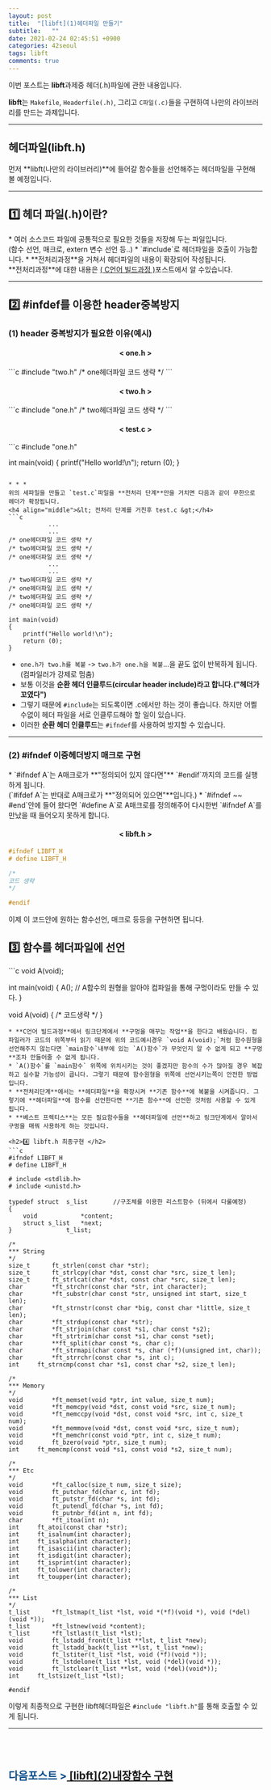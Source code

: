 ```yaml
---
layout: post
title:  "[libft](1)헤더파일 만들기"
subtitle:   ""
date: 2021-02-24 02:45:51 +0900
categories: 42seoul
tags: libft
comments: true
---
```


이번 포스트는 **libft**과제중 헤더(.h)파일에 관한 내용입니다.

**libft**는 `Makefile`, `Headerfile(.h)`, 그리고 `C파일(.c)`들을 구현하여 나만의 라이브러리를 만드는 과제입니다.

* * *
<h2>헤더파일(libft.h)</h2>

먼저 **libft(나만의 라이브러리)**에 들어갈 함수들을 선언해주는 헤더파일을 구현해 볼 예정입니다.

* * *
<h2>1️⃣ 헤더 파일(.h)이란? </h2>
* 여러 소스코드 파일에 공통적으로 필요한 것들을 저장해 두는 파일입니다.<br />
(함수 선언, 매크로, extern 변수 선언 등..)
* `#include`로 헤더파일을 호출이 가능합니다.
* **전처리과정**을 거쳐서 헤더파일의 내용이 확장되어 작성됩니다.<br />
**전처리과정**에 대한 내용은 <a href="https://kirkim.github.io/c/2021/02/10/c_build_process.html" target="blank">( C언어 빌드과정 )</a>포스트에서 알 수있습니다.

* * *
<h2>2️⃣ #infdef를 이용한 header중복방지 </h2>
<h3 align="left">(1) header 중복방지가 필요한 이유(예시)</h3>
<h4 align="middle">&lt; one.h &gt;</h4>
```c
#include "two.h"
/* one헤더파일 코드 생략 */
```
<h4 align="middle">&lt; two.h &gt;</h4>
```c
#include "one.h"
/* two헤더파일 코드 생략 */
```
<h4 align="middle">&lt; test.c &gt;</h4>
```c
#include "one.h"

int main(void)
{
	printf("Hello world!\n");
	return (0);
}
```

* * *
위의 세파일을 만들고 `test.c`파일을 **전처리 단계**만을 거치면 다음과 같이 무한으로 헤더가 확장됩니다.
<h4 align="middle">&lt; 전처리 단계를 거친후 test.c &gt;</h4>
```c
           ...
           ...
/* one헤더파일 코드 생략 */
/* two헤더파일 코드 생략 */
/* one헤더파일 코드 생략 */
           ...
           ...
/* two헤더파일 코드 생략 */
/* one헤더파일 코드 생략 */
/* two헤더파일 코드 생략 */
/* one헤더파일 코드 생략 */

int main(void)
{
	printf("Hello world!\n");
	return (0);
}
```
* `one.h가 two.h를 복붙` -&gt; `two.h가 one.h을 복붙`...을 끝도 없이 반복하게 됩니다.(컴파일러가 강제로 멈춤)
* 보통 이것을 **순환 헤더 인클루드(circular header include)**라고 합니다.**("헤더가 꼬였다")**
* 그렇기 때문에 `#include`는 되도록이면 .c에서만 하는 것이 좋습니다. 하지만 어쩔 수없이 헤더 파일을 서로 인클루드해야 할 일이 있습니다.
* 이러한 **순환 헤더 인클루드**는 `#ifndef`를 사용하여 방지할 수 있습니다.

* * *
<h3 align="left">(2) #ifndef 이중헤더방지 매크로 구현 </h3>
* `#ifndef A`는 A매크로가 **"정의되어 있지 않다면"** `#endif`까지의 코드를 실행하게 됩니다.<br />(`#ifdef A`는 반대로 A매크로가 **"정의되어 있으면"**입니다.)
* `#ifndef ~~ #end`안에 들어 왔다면 `#define A`로 A매크로를 정의해주어 다시한번 `#ifndef A`를 만났을 때 들어오지 못하게 합니다.
<h4 align="middle">&lt; libft.h &gt;</h4>

```c
#ifndef LIBFT_H
# define LIBFT_H

/* 
코드 생략
*/

#endif
```
이제 이 코드안에 원하는 함수선언, 매크로 등등을 구현하면 됩니다.

<h2>3️⃣ 함수를 헤더파일에 선언 </h2>
```c
void A(void);

int main(void)
{
	A();  // A함수의 원형을 알아야 컴파일을 통해 구멍이라도 만들 수 있다.
}

void A(void)
{
	/* 코드생략 */
}
```
* **C언어 빌드과정**에서 링크단계에서 **구멍을 매꾸는 작업**을 한다고 배웠습니다. 컴파일러가 코드의 위쪽부터 읽기 때문에 위의 코드예시경우 `void A(void);`처럼 함수원형을 선언해주지 않는다면 `main함수`내부에 있는 `A()함수`가 무엇인지 알 수 없게 되고 **구멍**조차 만들어줄 수 없게 됩니다.
* `A()함수`를 `main함수` 위쪽에 위치시키는 것이 좋겠지만 함수의 수가 많아질 경우 복잡하고 실수할 가능성이 큽니다. 그렇기 때문에 함수원형을 위쪽에 선언시키는쪽이 안전한 방법입니다.
* **전처리단계**에서는 **헤더파일**을 확장시켜 **기존 함수**에 복붙을 시켜줍니다. 그렇기에 **헤더파일**에 함수를 선언한다면 **기존 함수**에 선언한 것처럼 사용할 수 있게 됩니다.
* **베스트 프렉티스**는 모든 필요함수들을 **헤더파일에 선언**하고 링크단계에서 알아서 구멍을 매꿔 사용하게 하는 것입니다.

<h2>4️⃣ libft.h 최종구현 </h2>
```c
#ifndef LIBFT_H
# define LIBFT_H

# include <stdlib.h>
# include <unistd.h>

typedef struct	s_list       //구조체를 이용한 리스트함수 (뒤에서 다룰예정)
{
	void			*content;
	struct s_list	*next;
}				t_list;

/*
*** String
*/
size_t		ft_strlen(const char *str);
size_t		ft_strlcpy(char *dst, const char *src, size_t len);
size_t		ft_strlcat(char *dst, const char *src, size_t len);
char		*ft_strchr(const char *str, int character);
char		*ft_substr(char const *str, unsigned int start, size_t len);
char		*ft_strnstr(const char *big, const char *little, size_t len);
char		*ft_strdup(const char *str);
char		*ft_strjoin(char const *s1, char const *s2);
char		*ft_strtrim(char const *s1, char const *set);
char		**ft_split(char const *s, char c);
char		*ft_strmapi(char const *s, char (*f)(unsigned int, char));
char		*ft_strrchr(const char *s, int c);
int		ft_strncmp(const char *s1, const char *s2, size_t len);

/*
*** Memory
*/
void		*ft_memset(void *ptr, int value, size_t num);
void		*ft_memcpy(void *dst, const void *src, size_t num);
void		*ft_memccpy(void *dst, const void *src, int c, size_t num);
void		*ft_memmove(void *dst, const void *src, size_t num);
void		*ft_memchr(const void *ptr, int c, size_t num);
void		ft_bzero(void *ptr, size_t num);
int		ft_memcmp(const void *s1, const void *s2, size_t num);

/*
*** Etc
*/
void		*ft_calloc(size_t num, size_t size);
void		ft_putchar_fd(char c, int fd);
void		ft_putstr_fd(char *s, int fd);
void		ft_putendl_fd(char *s, int fd);
void		ft_putnbr_fd(int n, int fd);
char		*ft_itoa(int n);
int		ft_atoi(const char *str);
int		ft_isalnum(int character);
int		ft_isalpha(int character);
int		ft_isascii(int character);
int		ft_isdigit(int character);
int		ft_isprint(int character);
int		ft_tolower(int character);
int		ft_toupper(int character);

/*
*** List
*/
t_list		*ft_lstmap(t_list *lst, void *(*f)(void *), void (*del)(void *));
t_list		*ft_lstnew(void *content);
t_list		*ft_lstlast(t_list *lst);
void		ft_lstadd_front(t_list **lst, t_list *new);
void		ft_lstadd_back(t_list **lst, t_list *new);
void		ft_lstiter(t_list *lst, void (*f)(void *));
void		ft_lstdelone(t_list *lst, void (*del)(void *));
void		ft_lstclear(t_list **lst, void (*del)(void*));
int		ft_lstsize(t_list *lst);

#endif
```
이렇게 최종적으로 구현한 libft헤더파일은 `#include "libft.h"`를 통해 호출할 수 있게 됩니다.

* * *
<br /><br />
<h2><span style="color:#084B8A;">다음포스트 &gt;</span><a href="https://kirkim.github.io/42seoul/2021/02/24/libft_func.html" target="blank"> [libft](2)내장함수 구현</a></h2>